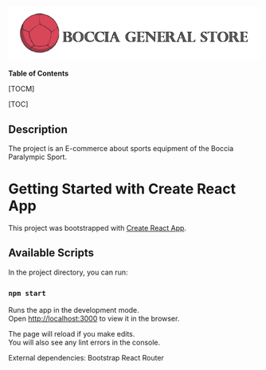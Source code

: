 ![](https://raw.githubusercontent.com/costaivan34/BocciaGeneralStore/main/boccia_general_store/src/assets/logo2.png)


**Table of Contents**

[TOCM]

[TOC]

## Description
The project is an E-commerce about sports equipment of the Boccia Paralympic Sport.

# Getting Started with Create React App

This project was bootstrapped with [Create React App](https://github.com/facebook/create-react-app).

## Available Scripts

In the project directory, you can run:

### `npm start`

Runs the app in the development mode.\
Open [http://localhost:3000](http://localhost:3000) to view it in the browser.

The page will reload if you make edits.\
You will also see any lint errors in the console.

External dependencies:
  Bootstrap
  React Router
